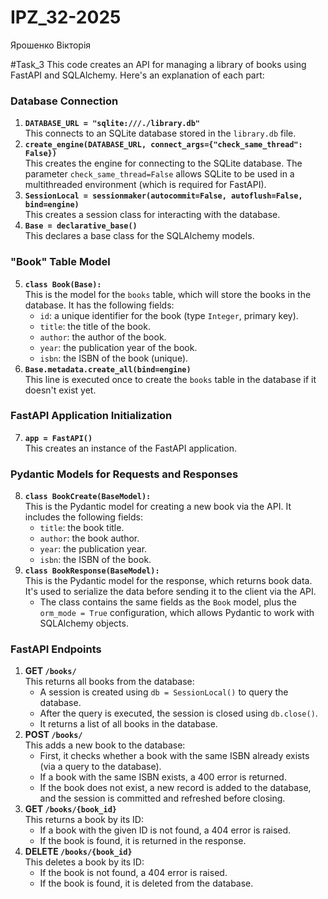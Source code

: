 # IPZ_32-2025
Ярошенко Вікторія

#Task_3
This code creates an API for managing a library of books using FastAPI and SQLAlchemy. Here's an explanation of each part:

### Database Connection
1. **`DATABASE_URL = "sqlite:///./library.db"`**  
   This connects to an SQLite database stored in the `library.db` file.
2. **`create_engine(DATABASE_URL, connect_args={"check_same_thread": False})`**  
   This creates the engine for connecting to the SQLite database. The parameter `check_same_thread=False` allows SQLite to be used in a multithreaded environment (which is required for FastAPI).
3. **`SessionLocal = sessionmaker(autocommit=False, autoflush=False, bind=engine)`**  
   This creates a session class for interacting with the database.
4. **`Base = declarative_base()`**  
   This declares a base class for the SQLAlchemy models.

### "Book" Table Model
5. **`class Book(Base):`**  
   This is the model for the `books` table, which will store the books in the database. It has the following fields:
   - `id`: a unique identifier for the book (type `Integer`, primary key).
   - `title`: the title of the book.
   - `author`: the author of the book.
   - `year`: the publication year of the book.
   - `isbn`: the ISBN of the book (unique).
6. **`Base.metadata.create_all(bind=engine)`**  
   This line is executed once to create the `books` table in the database if it doesn't exist yet.

### FastAPI Application Initialization
7. **`app = FastAPI()`**  
   This creates an instance of the FastAPI application.

### Pydantic Models for Requests and Responses
8. **`class BookCreate(BaseModel):`**  
   This is the Pydantic model for creating a new book via the API. It includes the following fields:
   - `title`: the book title.
   - `author`: the book author.
   - `year`: the publication year.
   - `isbn`: the ISBN of the book.
9. **`class BookResponse(BaseModel):`**  
   This is the Pydantic model for the response, which returns book data. It's used to serialize the data before sending it to the client via the API.
   - The class contains the same fields as the `Book` model, plus the `orm_mode = True` configuration, which allows Pydantic to work with SQLAlchemy objects.

### FastAPI Endpoints
1. **GET `/books/`**  
   This returns all books from the database:
   - A session is created using `db = SessionLocal()` to query the database.
   - After the query is executed, the session is closed using `db.close()`.
   - It returns a list of all books in the database.
2. **POST `/books/`**  
   This adds a new book to the database:
   - First, it checks whether a book with the same ISBN already exists (via a query to the database).
   - If a book with the same ISBN exists, a 400 error is returned.
   - If the book does not exist, a new record is added to the database, and the session is committed and refreshed before closing.
3. **GET `/books/{book_id}`**  
   This returns a book by its ID:
   - If a book with the given ID is not found, a 404 error is raised.
   - If the book is found, it is returned in the response.
4. **DELETE `/books/{book_id}`**  
   This deletes a book by its ID:
   - If the book is not found, a 404 error is raised.
   - If the book is found, it is deleted from the database.
